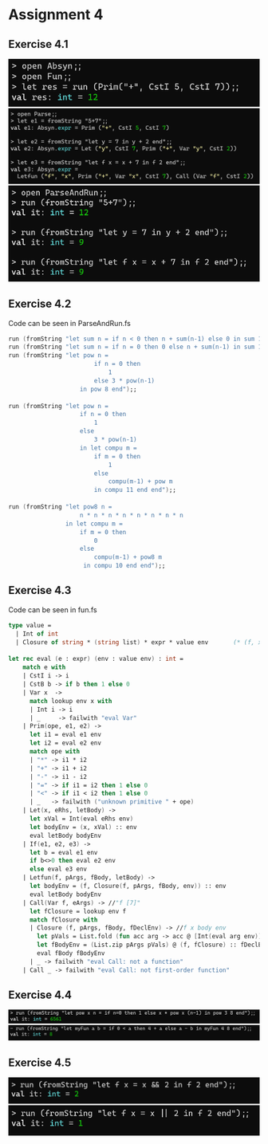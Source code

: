# Assignment 4

## Exercise 4.1

![](https://github.com/REXKrash/PRDAT2022/blob/main/Lectures/Lec04/Images/Exercise4.1a.png?raw=true)
![](https://github.com/REXKrash/PRDAT2022/blob/main/Lectures/Lec04/Images/Exercise4.1b.png?raw=true)
![](https://github.com/REXKrash/PRDAT2022/blob/main/Lectures/Lec04/Images/Exercise4.1c.png?raw=true)

## Exercise 4.2

Code can be seen in ParseAndRun.fs
```fsharp
run (fromString "let sum n = if n < 0 then n + sum(n-1) else 0 in sum 1000 end");;
run (fromString "let sum n = if n = 0 then 0 else n + sum(n-1) in sum 1000 end");;
run (fromString "let pow n = 
                        if n = 0 then 
                            1 
                        else 3 * pow(n-1) 
                    in pow 8 end");;

run (fromString "let pow n = 
                    if n = 0 then 
                        1 
                    else 
                        3 * pow(n-1) 
                    in let compu m = 
                        if m = 0 then 
                            1 
                        else 
                            compu(m-1) + pow m 
                        in compu 11 end end");;

run (fromString "let pow8 n = 
                    n * n * n * n * n * n * n * n 
                in let compu m =
                    if m = 0 then
                        0
                    else
                        compu(m-1) + pow8 m
                     in compu 10 end end");;
```

## Exercise 4.3

Code can be seen in fun.fs
```fsharp
type value = 
  | Int of int
  | Closure of string * (string list) * expr * value env       (* (f, x, fBody, fDeclEnv) *)

let rec eval (e : expr) (env : value env) : int =
    match e with 
    | CstI i -> i
    | CstB b -> if b then 1 else 0
    | Var x  ->
      match lookup env x with
      | Int i -> i 
      | _     -> failwith "eval Var"
    | Prim(ope, e1, e2) -> 
      let i1 = eval e1 env
      let i2 = eval e2 env
      match ope with
      | "*" -> i1 * i2
      | "+" -> i1 + i2
      | "-" -> i1 - i2
      | "=" -> if i1 = i2 then 1 else 0
      | "<" -> if i1 < i2 then 1 else 0
      | _   -> failwith ("unknown primitive " + ope)
    | Let(x, eRhs, letBody) -> 
      let xVal = Int(eval eRhs env)
      let bodyEnv = (x, xVal) :: env
      eval letBody bodyEnv
    | If(e1, e2, e3) -> 
      let b = eval e1 env
      if b<>0 then eval e2 env
      else eval e3 env
    | Letfun(f, pArgs, fBody, letBody) -> 
      let bodyEnv = (f, Closure(f, pArgs, fBody, env)) :: env 
      eval letBody bodyEnv
    | Call(Var f, eArgs) -> //"f [7]"
      let fClosure = lookup env f
      match fClosure with
      | Closure (f, pArgs, fBody, fDeclEnv) -> //f x body env
        let pVals = List.fold (fun acc arg -> acc @ [Int(eval arg env)]) [] eArgs  //"[7,8]" -> FAIL
        let fBodyEnv = (List.zip pArgs pVals) @ (f, fClosure) :: fDeclEnv //x = [x,y] zip [x,y] FAIL
        eval fBody fBodyEnv
      | _ -> failwith "eval Call: not a function"
    | Call _ -> failwith "eval Call: not first-order function"

```

## Exercise 4.4

![](https://github.com/REXKrash/PRDAT2022/blob/main/Lectures/Lec04/Images/Exercise4.4.png?raw=true)
![](https://github.com/REXKrash/PRDAT2022/blob/main/Lectures/Lec04/Images/Exercise4.4b.png?raw=true)

## Exercise 4.5

![](https://github.com/REXKrash/PRDAT2022/blob/main/Lectures/Lec04/Images/Exercise4.5.png?raw=true)
![](https://github.com/REXKrash/PRDAT2022/blob/main/Lectures/Lec04/Images/Exercise4.5b.png?raw=true)
